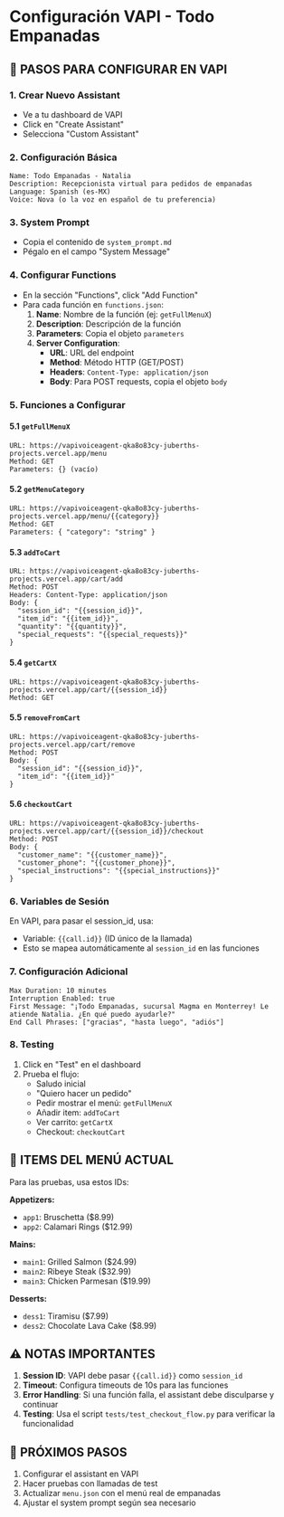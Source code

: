 # Configuración VAPI - Todo Empanadas

## 🚀 PASOS PARA CONFIGURAR EN VAPI

### 1. **Crear Nuevo Assistant**
- Ve a tu dashboard de VAPI
- Click en "Create Assistant"
- Selecciona "Custom Assistant"

### 2. **Configuración Básica**
```
Name: Todo Empanadas - Natalia
Description: Recepcionista virtual para pedidos de empanadas
Language: Spanish (es-MX)
Voice: Nova (o la voz en español de tu preferencia)
```

### 3. **System Prompt**
- Copia el contenido de `system_prompt.md`
- Pégalo en el campo "System Message"

### 4. **Configurar Functions**
- En la sección "Functions", click "Add Function"
- Para cada función en `functions.json`:
  1. **Name**: Nombre de la función (ej: `getFullMenuX`)
  2. **Description**: Descripción de la función  
  3. **Parameters**: Copia el objeto `parameters`
  4. **Server Configuration**:
     - **URL**: URL del endpoint
     - **Method**: Método HTTP (GET/POST)
     - **Headers**: `Content-Type: application/json`
     - **Body**: Para POST requests, copia el objeto `body`

### 5. **Funciones a Configurar**

#### 5.1 `getFullMenuX`
```
URL: https://vapivoiceagent-qka8o83cy-juberths-projects.vercel.app/menu
Method: GET
Parameters: {} (vacío)
```

#### 5.2 `getMenuCategory`
```
URL: https://vapivoiceagent-qka8o83cy-juberths-projects.vercel.app/menu/{{category}}
Method: GET
Parameters: { "category": "string" }
```

#### 5.3 `addToCart`
```
URL: https://vapivoiceagent-qka8o83cy-juberths-projects.vercel.app/cart/add
Method: POST
Headers: Content-Type: application/json
Body: {
  "session_id": "{{session_id}}",
  "item_id": "{{item_id}}",
  "quantity": "{{quantity}}",
  "special_requests": "{{special_requests}}"
}
```

#### 5.4 `getCartX`
```
URL: https://vapivoiceagent-qka8o83cy-juberths-projects.vercel.app/cart/{{session_id}}
Method: GET
```

#### 5.5 `removeFromCart`
```
URL: https://vapivoiceagent-qka8o83cy-juberths-projects.vercel.app/cart/remove
Method: POST
Body: {
  "session_id": "{{session_id}}",
  "item_id": "{{item_id}}"
}
```

#### 5.6 `checkoutCart`
```
URL: https://vapivoiceagent-qka8o83cy-juberths-projects.vercel.app/cart/{{session_id}}/checkout
Method: POST
Body: {
  "customer_name": "{{customer_name}}",
  "customer_phone": "{{customer_phone}}",
  "special_instructions": "{{special_instructions}}"
}
```

### 6. **Variables de Sesión**
En VAPI, para pasar el session_id, usa:
- Variable: `{{call.id}}` (ID único de la llamada)
- Esto se mapea automáticamente al `session_id` en las funciones

### 7. **Configuración Adicional**
```
Max Duration: 10 minutes
Interruption Enabled: true
First Message: "¡Todo Empanadas, sucursal Magma en Monterrey! Le atiende Natalia. ¿En qué puedo ayudarle?"
End Call Phrases: ["gracias", "hasta luego", "adiós"]
```

### 8. **Testing**
1. Click en "Test" en el dashboard
2. Prueba el flujo:
   - Saludo inicial
   - "Quiero hacer un pedido"
   - Pedir mostrar el menú: `getFullMenuX`
   - Añadir item: `addToCart`
   - Ver carrito: `getCartX`
   - Checkout: `checkoutCart`

## 🔧 ITEMS DEL MENÚ ACTUAL
Para las pruebas, usa estos IDs:

**Appetizers:**
- `app1`: Bruschetta ($8.99)
- `app2`: Calamari Rings ($12.99)

**Mains:**
- `main1`: Grilled Salmon ($24.99)
- `main2`: Ribeye Steak ($32.99)
- `main3`: Chicken Parmesan ($19.99)

**Desserts:**
- `dess1`: Tiramisu ($7.99)
- `dess2`: Chocolate Lava Cake ($8.99)

## ⚠️ NOTAS IMPORTANTES
1. **Session ID**: VAPI debe pasar `{{call.id}}` como `session_id`
2. **Timeout**: Configura timeouts de 10s para las funciones
3. **Error Handling**: Si una función falla, el assistant debe disculparse y continuar
4. **Testing**: Usa el script `tests/test_checkout_flow.py` para verificar la funcionalidad

## 🚀 PRÓXIMOS PASOS
1. Configurar el assistant en VAPI
2. Hacer pruebas con llamadas de test
3. Actualizar `menu.json` con el menú real de empanadas
4. Ajustar el system prompt según sea necesario 